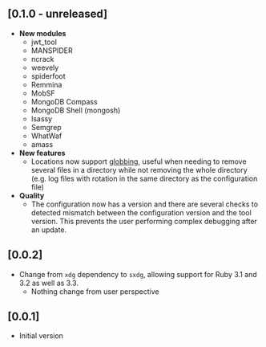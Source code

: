 ## [0.1.0 - unreleased]

- **New modules**
  - jwt_tool
  - MANSPIDER
  - ncrack
  - weevely
  - spiderfoot
  - Remmina
  - MobSF
  - MongoDB Compass
  - MongoDB Shell (mongosh)
  - lsassy
  - Semgrep
  - WhatWaf
  - amass
- **New features**
  - Locations now support [globbing](https://ruby-doc.org/3.3.0/Dir.html#method-c-glob), useful when needing to remove several files in a directory while not removing the whole directory (e.g. log files with rotation in the same directory as the configuration file)
- **Quality**
  - The configuration now has a version and there are several checks to detected mismatch between the configuration version and the tool version. This prevents the user performing complex debugging after an update.

## [0.0.2]

- Change from `xdg` dependency to `sxdg`, allowing support for Ruby 3.1 and 3.2 as well as 3.3.
  - Nothing change from user perspective

## [0.0.1]

- Initial version
